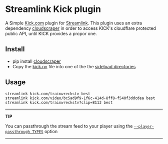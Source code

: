 # Streamlink Kick plugin

A Simple [Kick.com](https://kick.com) plugin for [Streamlink](https://github.com/streamlink/streamlink). This plugin uses an extra dependency [cloudscraper](https://github.com/VeNoMouS/cloudscraper) in order to access KICK's cloudflare protected public API, until KICK provides a propor one.

## Install
* pip install [cloudscraper](https://pypi.org/project/cloudscraper)
* Copy the [kick.py](kick.py) file into one of the the [sideload directories](https://streamlink.github.io/cli/plugin-sideloading.html)


## Usage
```
streamlink kick.com/trainwreckstv best
streamlink kick.com/video/bc5ad9f9-1f6c-414d-8ff8-f540f3ddcdea best
streamlink kick.com/trainwreckstv?clip=8113 best
```

---
**TIP**

You can passthrough the stream feed to your player using the [```--player-passthrough TYPES```](https://streamlink.github.io/cli.html#cmdoption-player-passthrough) option

---

